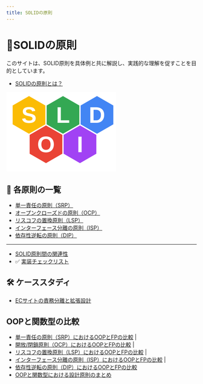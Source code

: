 ```yaml
---
title: SOLIDの原則
---
```




# 📘SOLIDの原則
このサイトは、SOLID原則を具体例と共に解説し、実践的な理解を促すことを目的としています。

- [SOLIDの原則とは？](solid-principles.md)

<img src="/images/solid.svg" alt="SOLIDの図" style="width: 290px; height: 210px; margin:auto;"/>


## 🔎 各原則の一覧

- [単一責任の原則（SRP）](./single-responsibility-principle.md)
- [オープンクローズドの原則（OCP）](./open-closed-principle.md)
- [リスコフの置換原則（LSP）](./liskov-substitution-principle.md)
- [インターフェース分離の原則（ISP）](./interface-segregation-principle.md)
- [依存性逆転の原則（DIP）](./dependency-inversion-principle.md)

---
- [SOLID原則間の関連性](relevance-of-solid-principles.md)
-  ✅ [実装チェックリスト](docs/solid-checklist.md)

## 🛠 ケーススタディ

- [ECサイトの責務分離と拡張設計](./practical-case-studies.md)

## OOPと関数型の比較

- [単一責任の原則（SRP）におけるOOPとFPの比較](./srp-oop-vs-fp.md) |
- [開放/閉鎖原則（OCP）におけるOOPとFPの比較](./ocp-oop-vs-fp.md) |
- [リスコフの置換原則（LSP）におけるOOPとFPの比較](./lsp-oop-vs-fp.md) |
- [インターフェース分離の原則（ISP）におけるOOPとFPの比較](./isp-oop-vs-fp.md) |
- [依存性逆転の原則（DIP）におけるOOPとFPの比較](./dip-oop-vs-fp.md) 
- [OOPと関数型における設計原則のまとめ](./summary.md) 
